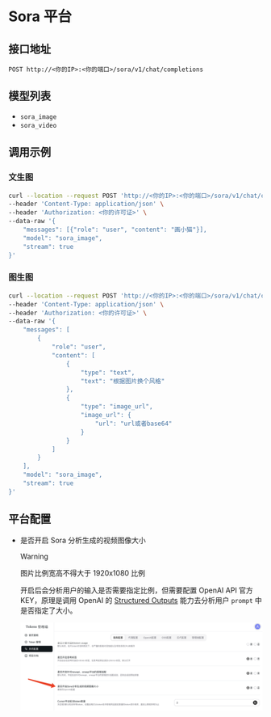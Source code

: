 # Sora 平台

## 接口地址

```curl
POST http://<你的IP>:<你的端口>/sora/v1/chat/completions
```

## 模型列表

- `sora_image`
- `sora_video`

## 调用示例

### 文生图

```bash
curl --location --request POST 'http://<你的IP>:<你的端口>/sora/v1/chat/completions' \
--header 'Content-Type: application/json' \
--header 'Authorization: <你的许可证>' \
--data-raw '{
    "messages": [{"role": "user", "content": "画小猫"}],
    "model": "sora_image",
    "stream": true
}'
```

### 图生图

```bash
curl --location --request POST 'http://<你的IP>:<你的端口>/sora/v1/chat/completions' \
--header 'Content-Type: application/json' \
--header 'Authorization: <你的许可证>' \
--data-raw '{
    "messages": [
        {
            "role": "user",
            "content": [
                {
                    "type": "text",
                    "text": "根据图片换个风格"
                },
                {
                    "type": "image_url",
                    "image_url": {
                        "url": "url或者base64"
                    }
                }
            ]
        }
    ],
    "model": "sora_image",
    "stream": true
}'
```

## 平台配置

- 是否开启 Sora 分析生成的视频图像大小

  > [!WARNING]
  > 图片比例宽高不得大于 1920x1080 比例

  开启后会分析用户的输入是否需要指定比例，但需要配置 OpenAI API 官方 KEY，原理是调用 OpenAI 的 [Structured Outputs](https://platform.openai.com/docs/guides/structured-outputs?api-mode=chat) 能力去分析用户 `prompt` 中是否指定了大小。

  ![WechatIMG401.jpg](/WechatIMG401.jpg)
